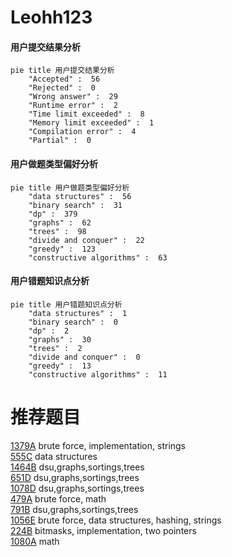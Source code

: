 # Leohh123

<!-- tabs:start -->



#### **用户提交结果分析**

```mermaid
pie title 用户提交结果分析
    "Accepted" :  56
    "Rejected" :  0
    "Wrong answer" :  29
    "Runtime error" :  2
    "Time limit exceeded" :  8
    "Memory limit exceeded" :  1
    "Compilation error" :  4
    "Partial" :  0
```

#### **用户做题类型偏好分析**

```mermaid
pie title 用户做题类型偏好分析
    "data structures" :  56
    "binary search" :  31
    "dp" :  379
    "graphs" :  62
    "trees" :  98
    "divide and conquer" :  22
    "greedy" :  123
    "constructive algorithms" :  63
```
#### **用户错题知识点分析**

```mermaid
pie title 用户错题知识点分析
    "data structures" :  1
    "binary search" :  0
    "dp" :  2
    "graphs" :  30
    "trees" :  2
    "divide and conquer" :  0
    "greedy" :  13
    "constructive algorithms" :  11
```



<!-- tabs:end -->
# 推荐题目
[1379A](https://codeforces.com/contest/1379/problem/A)		brute force,
                        implementation,
                        strings		  
[555C](https://codeforces.com/contest/555/problem/C)		data structures		  
[1464B](https://codeforces.com/contest/1464/problem/B)		dsu,graphs,sortings,trees		  
[651D](https://codeforces.com/contest/651/problem/D)		dsu,graphs,sortings,trees		  
[1078D](https://codeforces.com/contest/1078/problem/D)		dsu,graphs,sortings,trees		  
[479A](https://codeforces.com/contest/479/problem/A)		brute force,
                        math		  
[791B](https://codeforces.com/contest/791/problem/B)		dsu,graphs,sortings,trees		  
[1056E](https://codeforces.com/contest/1056/problem/E)		brute force,
                        data structures,
                        hashing,
                        strings		  
[224B](https://codeforces.com/contest/224/problem/B)		bitmasks,
                        implementation,
                        two pointers		  
[1080A](https://codeforces.com/contest/1080/problem/A)		math		  
